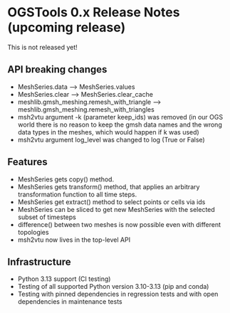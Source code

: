 # OGSTools 0.x Release Notes (upcoming release)

This is not released yet!

## API breaking changes

- MeshSeries.data --> MeshSeries.values
- MeshSeries.clear --> MeshSeries.clear_cache
- meshlib.gmsh_meshing.remesh_with_triangle --> meshlib.gmsh_meshing.remesh_with_triangles
- msh2vtu argument -k (parameter keep_ids) was removed (in our OGS world there is no reason to keep the gmsh data names and the wrong data types in the meshes, which would happen if k was used)
- msh2vtu argument log_level was changed to log (True or False)

## Features

- MeshSeries gets copy() method.
- MeshSeries gets transform() method, that applies an arbitrary transformation function to all time steps.
- MeshSeries get extract() method to select points or cells via ids
- MeshSeries can be sliced to get new MeshSeries with the selected subset of timesteps
- difference() between two meshes is now possible even with different topologies
- msh2vtu now lives in the top-level API

## Infrastructure

- Python 3.13 support (CI testing)
- Testing of all supported Python version 3.10-3.13 (pip and conda)
- Testing with pinned dependencies in regression tests and with open dependencies in maintenance tests
